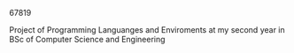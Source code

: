 67819

Project of Programming Languanges and Enviroments at my second year in BSc of Computer Science and Engineering
